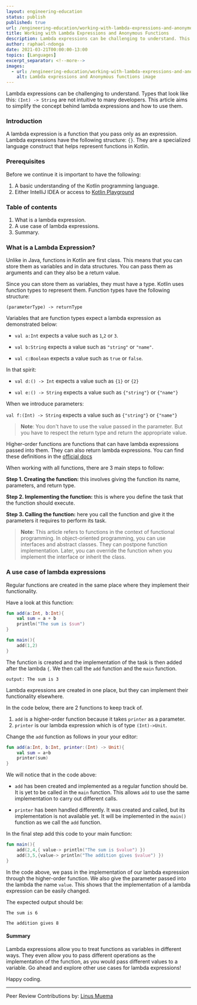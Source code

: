 ```yaml
---
layout: engineering-education
status: publish
published: true
url: /engineering-education/working-with-lambda-expressions-and-anonymous-functions/
title: Working with Lambda Expressions and Anonymous Functions
description: Lambda expressions can be challenging to understand. This article aims to simplify the concept behind lambda expressions and how to use them.
author: raphael-ndonga
date: 2021-03-21T00:00:00-13:00
topics: [Languages]
excerpt_separator: <!--more-->
images:
  - url: /engineering-education/working-with-lambda-expressions-and-anonymous-functions/hero.png
    alt: Lambda expressions and Anonymous functions image
---
```

Lambda expressions can be challenging to understand. Types that look like this: `(Int) -> String` are not intuitive to many developers. This article aims to simplify the concept behind lambda expressions and how to use them.
<!--more-->
### Introduction
A lambda expression is a function that you pass only as an expression. Lambda expressions have the following structure: `{}`. They are a specialized language construct that helps represent functions in Kotlin.
### Prerequisites
Before we continue it is important to have the following:
1. A basic understanding of the Kotlin programming language.
2. Either IntelliJ IDEA or access to [Kotlin Playground](https://play.kotlinlang.org/)

### Table of contents
1. What is a lambda expression.
2. A use case of lambda expressions.
3. Summary.

### What is a Lambda Expression?
Unlike in Java, functions in Kotlin are first class. This means that you can store them as variables and in data structures. You can pass them as arguments and can they also be a return value.

Since you can store them as variables, they must have a type. Kotlin uses function types to represent them. Function types have the following structure:

`(parameterType) -> returnType`

Variables that are function types expect a lambda expression as demonstrated below:

- `val a:Int` expects a value such as `1`,`2` or `3`.

- `val b:String` expects a value such as `"string"` or `"name"`.

- `val c:Boolean` expects a value such as `true` or `false`.

In that spirit:

- `val d:() -> Int` expects a value such as `{1}` or `{2}`

- `val e:() -> String` expects a value such as `{"string"}` or `{"name"}`

When we introduce parameters:

`val f:(Int) -> String` expects a value such as `{"string"}` or `{"name"}`

>**Note**: You don't have to use the value passed in the parameter. But you have to respect the return type and return the appropriate value.

Higher-order functions are functions that can have lambda expressions passed into them. They can also return lambda expressions. You can find these definitions in the [official docs](https://kotlinlang.org/docs/lambdas.html)

When working with all functions, there are 3 main steps to follow:

**Step 1. Creating the function:** this involves giving the function its name, parameters, and return type.

**Step 2. Implementing the function:** this is where you define the task that the function should execute.

**Step 3. Calling the function:** here you call the function and give it the parameters it requires to perform its task.

> **Note**: This article refers to functions in the context of functional programming. In object-oriented programming, you can use interfaces and abstract classes. They can postpone function implementation. Later, you can override the function when you implement the interface or inherit the class.

### A use case of lambda expressions
Regular functions are created in the same place where they implement their functionality. 

Have a look at this function:

```kotlin
fun add(a:Int, b:Int){
    val sum = a + b
    println("The sum is $sum")
}

fun main(){
    add(1,2)
}
```

The function is created and the implementation of the task is then added after the lambda `{`. We then call the `add` function and the `main` function.

`output: The sum is 3`

Lambda expressions are created in one place, but they can implement their functionality elsewhere. 

In the code below, there are 2 functions to keep track of.

1. `add` is a higher-order function because it takes `printer` as a parameter.
2. `printer` is our lambda expression which is of type `(Int)->Unit`.

Change the `add` function as follows in your your editor:

```kotlin
fun add(a:Int, b:Int, printer:(Int) -> Unit){
    val sum = a+b
    printer(sum)
}
```

We will notice that in the code above:

- `add` has been created and implemented as a regular function should be. It is yet to be called in the `main` function. This allows `add` to use the same implementation to carry out different calls.

- `printer` has been handled differently. It was created and called, but its implementation is not available yet. It will be implemented in the `main()` function as we call the `add` function.

In the final step add this code to your main function:

```kotlin
fun main(){
    add(2,4,{ value-> println("The sum is $value") })
    add(3,5,{value-> println("The addition gives $value") })
}
```

In the code above, we pass in the implementation of our lambda expression through the higher-order function. We also give the parameter passed into the lambda the name `value`. This shows that the implementation of a lambda expression can be easily changed. 

The expected output should be:

`The sum is 6`

`The addition gives 8`

#### Summary
Lambda expressions allow you to treat functions as variables in different ways. They even allow you to pass different operations as the implementation of the function, as you would pass different values to a variable. Go ahead and explore other use cases for lambda expressions!

Happy coding.

---
Peer Review Contributions by: [Linus Muema](/engineering-education/authors/linus-muema/)
